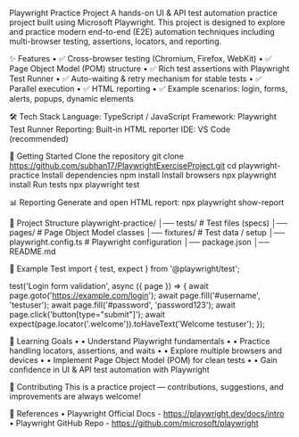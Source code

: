 Playwright Practice Project
A hands-on UI & API test automation practice project built using Microsoft Playwright. This project is designed to explore and practice modern end-to-end (E2E) automation techniques including multi-browser testing, assertions, locators, and reporting.

✨ Features
•	✅ Cross-browser testing (Chromium, Firefox, WebKit)
•	✅ Page Object Model (POM) structure
•	✅ Rich test assertions with Playwright Test Runner
•	✅ Auto-waiting & retry mechanism for stable tests
•	✅ Parallel execution
•	✅ HTML reporting
•	✅ Example scenarios: login, forms, alerts, popups, dynamic elements

🛠️ Tech Stack
Language: TypeScript / JavaScript
Framework: Playwright Test Runner
Reporting: Built-in HTML reporter
IDE: VS Code (recommended)

🚀 Getting Started
Clone the repository
git clone https://github.com/subhan17/PlaywrightExerciseProject.git
cd playwright-practice
Install dependencies
npm install
Install browsers
npx playwright install
Run tests
npx playwright test

📊 Reporting
Generate and open HTML report:
npx playwright show-report

📂 Project Structure
playwright-practice/
│── tests/              # Test files (specs)
│── pages/              # Page Object Model classes
│── fixtures/           # Test data / setup
│── playwright.config.ts # Playwright configuration
│── package.json
│── README.md

🧪 Example Test
import { test, expect } from '@playwright/test';

test('Login form validation', async ({ page }) => {
  await page.goto('https://example.com/login');
  await page.fill('#username', 'testuser');
  await page.fill('#password', 'password123');
  await page.click('button[type="submit"]');
  await expect(page.locator('.welcome')).toHaveText('Welcome testuser');
});

🎯 Learning Goals
•	• Understand Playwright fundamentals
•	• Practice handling locators, assertions, and waits
•	• Explore multiple browsers and devices
•	• Implement Page Object Model (POM) for clean tests
•	• Gain confidence in UI & API test automation with Playwright

🙌 Contributing
This is a practice project — contributions, suggestions, and improvements are always welcome!

📖 References
•	Playwright Official Docs - https://playwright.dev/docs/intro
•	Playwright GitHub Repo - https://github.com/microsoft/playwright
